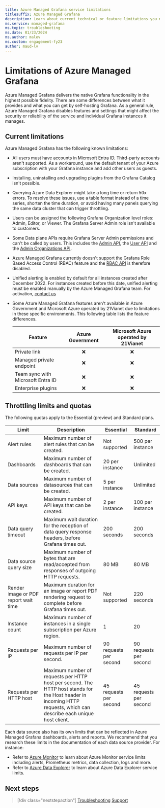 ```yaml
---
title: Azure Managed Grafana service limitations
titlesuffix: Azure Managed Grafana
description: Learn about current technical or feature limitations you may encounter in the Azure Managed Grafana service.
ms.service: managed-grafana
ms.topic: troubleshooting
ms.date: 01/23/2024
ms.author: malev
ms.custom: engagement-fy23
author: maud-lv
---
```


# Limitations of Azure Managed Grafana

Azure Managed Grafana delivers the native Grafana functionality in the highest possible fidelity. There are some differences between what it provides and what you can get by self-hosting Grafana. As a general rule, Azure Managed Grafana disables features and settings that might affect the security or reliability of the service and individual Grafana instances it manages.

## Current limitations

Azure Managed Grafana has the following known limitations:

* All users must have accounts in Microsoft Entra ID. Third-party accounts aren't supported. As a workaround, use the default tenant of your Azure subscription with your Grafana instance and add other users as guests.

* Installing, uninstalling and upgrading plugins from the Grafana Catalog isn't possible.

* Querying Azure Data Explorer might take a long time or return 50x errors. To resolve these issues, use a table format instead of a time series, shorten the time duration, or avoid having many panels querying the same data cluster that can trigger throttling.

* Users can be assigned the following Grafana Organization level roles: Admin, Editor, or Viewer. The Grafana Server Admin role isn't available to customers.

* Some Data plane APIs require Grafana Server Admin permissions and can't be called by users. This includes the [Admin API](https://grafana.com/docs/grafana/latest/developers/http_api/admin/), the [User API](https://grafana.com/docs/grafana/latest/developers/http_api/user/#user-api) and the [Admin Organizations API](https://grafana.com/docs/grafana/latest/developers/http_api/org/#admin-organizations-api).

* Azure Managed Grafana currently doesn't support the Grafana Role Based Access Control (RBAC) feature and the [RBAC API](https://grafana.com/docs/grafana/latest/developers/http_api/access_control/) is therefore disabled.

* Unified alerting is enabled by default for all instances created after December 2022. For instances created before this date, unified alerting must be enabled manually by the Azure Managed Grafana team. For activation, [contact us](mailto:ad4g@microsoft.com)

* Some Azure Managed Grafana features aren't available in Azure Government and Microsoft Azure operated by 21Vianet due to limitations in these specific environments. This following table lists the feature differences.

  | Feature | Azure Government | Microsoft Azure operated by 21Vianet |
  |---------|:------------:|:------------:|
  | Private link | &#x274C; | &#x274C; |
  | Managed private endpoint | &#x274C; | &#x274C; |
  | Team sync with Microsoft Entra ID | &#x274C; | &#x274C; |
  | Enterprise plugins | &#x274C; | &#x274C; |

## Throttling limits and quotas

The following quotas apply to the Essential (preview) and Standard plans.

| Limit                                | Description                                                                                                                                                          | Essential              | Standard               |
|--------------------------------------|----------------------------------------------------------------------------------------------------------------------------------------------------------------------|------------------------|------------------------|
| Alert rules                          | Maximum number of alert rules that can be created.                                                                                                                   | Not supported          | 500 per instance       |
| Dashboards                           | Maximum number of dashboards that can be created.                                                                                                                    | 20 per instance        | Unlimited              |
| Data sources                         | Maximum number of datasources that can be created.                                                                                                                   | 5 per instance         | Unlimited              |
| API keys                             | Maximum number of API keys that can be created.                                                                                                                      | 2 per instance         | 100 per instance       |
| Data query timeout                   | Maximum wait duration for the reception of data query response headers, before Grafana times out.                                                                    | 200 seconds            | 200 seconds            |
| Data source query size               | Maximum number of bytes that are read/accepted from responses of outgoing HTTP requests.                                                                             | 80 MB                  | 80 MB                  |
| Render image or PDF report wait time | Maximum duration for an image or report PDF rendering request to complete before Grafana times out.                                                                  | Not supported          | 220 seconds            |
| Instance count                       | Maximum number of instances in a single subscription per Azure region.                                                                                               | 1                      | 20                     |
| Requests per IP                      | Maximum number of requests per IP per second.                                                                                                                        | 90 requests per second | 90 requests per second |
| Requests per HTTP host               | Maximum number of requests per HTTP host per second. The HTTP host stands for the Host header in incoming HTTP requests, which can describe each unique host client. | 45 requests per second | 45 requests per second |

Each data source also has its own limits that can be reflected in Azure Managed Grafana dashboards, alerts and reports. We recommend that you research these limits in the documentation of each data source provider. For instance:

* Refer to [Azure Monitor](/azure/azure-monitor/service-limits) to learn about Azure Monitor service limits including alerts, Prometheus metrics, data collection, logs and more.
* Refer to [Azure Data Explorer](/azure/data-explorer/kusto/concepts/querylimits) to learn about Azure Data Explorer service limits.

## Next steps

> [!div class="nextstepaction"]
> [Troubleshooting](./troubleshoot-managed-grafana.md)
> [Support](./find-help-open-support-ticket.md)
